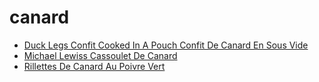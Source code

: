 # canard

 * [Duck Legs Confit Cooked In A Pouch Confit De Canard En Sous Vide](../../index/d/duck-legs-confit-cooked-in-a-pouch-confit-de-canard-en-sous-vide.json)
 * [Michael Lewiss Cassoulet De Canard](../../index/m/michael-lewiss-cassoulet-de-canard-104755.json)
 * [Rillettes De Canard Au Poivre Vert](../../index/r/rillettes-de-canard-au-poivre-vert-13538.json)
